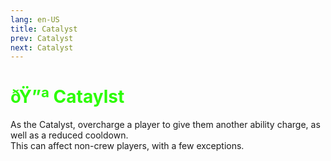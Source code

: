 ```yaml
---
lang: en-US
title: Catalyst
prev: Catalyst
next: Catalyst
---
```

# <font color="#2cfc04">ðŸ”ª <b>Cataylst</b></font> <Badge text="tbd" type="tip" vertical="middle"/>

As the Catalyst, overcharge a player to give them another ability charge, as well as a reduced cooldown.<br>
This can affect non-crew players, with a few exceptions.
